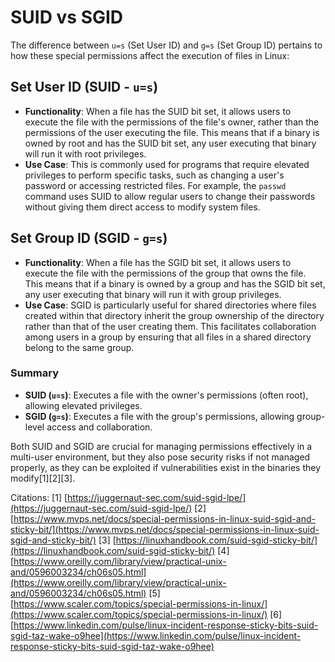 # SUID vs SGID

The difference between `u=s` (Set User ID) and `g=s` (Set Group ID) pertains to how these special permissions affect the execution of files in Linux:

## Set User ID (SUID - `u=s`)

- **Functionality**: When a file has the SUID bit set, it allows users to execute the file with the permissions of the file's owner, rather than the permissions of the user executing the file. This means that if a binary is owned by root and has the SUID bit set, any user executing that binary will run it with root privileges.
- **Use Case**: This is commonly used for programs that require elevated privileges to perform specific tasks, such as changing a user's password or accessing restricted files. For example, the `passwd` command uses SUID to allow regular users to change their passwords without giving them direct access to modify system files.

## Set Group ID (SGID - `g=s`)

- **Functionality**: When a file has the SGID bit set, it allows users to execute the file with the permissions of the group that owns the file. This means that if a binary is owned by a group and has the SGID bit set, any user executing that binary will run it with group privileges.
- **Use Case**: SGID is particularly useful for shared directories where files created within that directory inherit the group ownership of the directory rather than that of the user creating them. This facilitates collaboration among users in a group by ensuring that all files in a shared directory belong to the same group.

### Summary

- **SUID (`u=s`)**: Executes a file with the owner's permissions (often root), allowing elevated privileges.
- **SGID (`g=s`)**: Executes a file with the group's permissions, allowing group-level access and collaboration.

Both SUID and SGID are crucial for managing permissions effectively in a multi-user environment, but they also pose security risks if not managed properly, as they can be exploited if vulnerabilities exist in the binaries they modify[1][2][3].

Citations:
[1] [https://juggernaut-sec.com/suid-sgid-lpe/](https://juggernaut-sec.com/suid-sgid-lpe/)
[2] [https://www.mvps.net/docs/special-permissions-in-linux-suid-sgid-and-sticky-bit/](https://www.mvps.net/docs/special-permissions-in-linux-suid-sgid-and-sticky-bit/)
[3] [https://linuxhandbook.com/suid-sgid-sticky-bit/](https://linuxhandbook.com/suid-sgid-sticky-bit/)
[4] [https://www.oreilly.com/library/view/practical-unix-and/0596003234/ch06s05.html](https://www.oreilly.com/library/view/practical-unix-and/0596003234/ch06s05.html)
[5] [https://www.scaler.com/topics/special-permissions-in-linux/](https://www.scaler.com/topics/special-permissions-in-linux/)
[6] [https://www.linkedin.com/pulse/linux-incident-response-sticky-bits-suid-sgid-taz-wake-o9hee](https://www.linkedin.com/pulse/linux-incident-response-sticky-bits-suid-sgid-taz-wake-o9hee)
